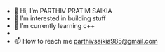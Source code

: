- 👋 Hi, I’m PARTHIV PRATIM SAIKIA
- 👀 I’m interested in building stuff
- 🌱 I’m currently learning c++
-
- 📫 How to reach me parthivsaikia985@gmail.com

<!---
parthiv210304/parthiv210304 is a ✨ special ✨ repository because its `README.md` (this file) appears on your GitHub profile.
You can click the Preview link to take a look at your changes.
--->
